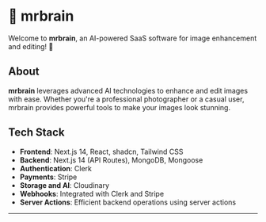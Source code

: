 # 📸 mrbrain

Welcome to **mrbrain**, an AI-powered SaaS software for image enhancement and editing! 🚀

## About

**mrbrain** leverages advanced AI technologies to enhance and edit images with ease. Whether you're a professional photographer or a casual user, mrbrain provides powerful tools to make your images look stunning.

## Tech Stack

- **Frontend**: Next.js 14, React, shadcn, Tailwind CSS
- **Backend**: Next.js 14 (API Routes), MongoDB, Mongoose
- **Authentication**: Clerk
- **Payments**: Stripe
- **Storage and AI**: Cloudinary
- **Webhooks**: Integrated with Clerk and Stripe
- **Server Actions**: Efficient backend operations using server actions

---
